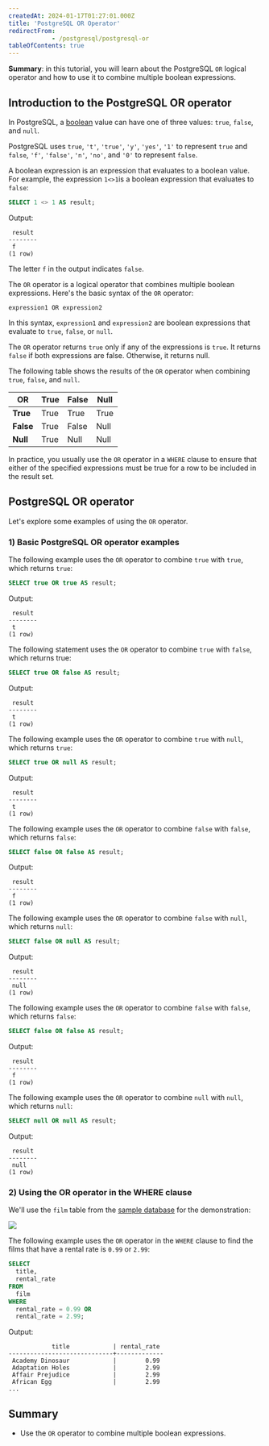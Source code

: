 ```yaml
---
createdAt: 2024-01-17T01:27:01.000Z
title: 'PostgreSQL OR Operator'
redirectFrom: 
            - /postgresql/postgresql-or
tableOfContents: true
---
```


**Summary**: in this tutorial, you will learn about the PostgreSQL `OR` logical operator and how to use it to combine multiple boolean expressions.

## Introduction to the PostgreSQL OR operator

In PostgreSQL, a [boolean](/postgresql/postgresql-boolean) value can have one of three values: `true`, `false`, and `null`.

PostgreSQL uses `true`, `'t'`, `'true'`, `'y'`, `'yes'`, `'1'` to represent `true` and `false`, `'f'`, `'false'`, `'n'`, `'no'`, and `'0'` to represent `false`.

A boolean expression is an expression that evaluates to a boolean value. For example, the expression `1<>1`is a boolean expression that evaluates to `false`:

```sql
SELECT 1 <> 1 AS result;
```

Output:

```
 result
--------
 f
(1 row)
```

The letter `f` in the output indicates `false`.

The `OR` operator is a logical operator that combines multiple boolean expressions. Here's the basic syntax of the `OR` operator:

```
expression1 OR expression2
```

In this syntax, `expression1` and `expression2` are boolean expressions that evaluate to `true`, `false`, or `null`.

The `OR` operator returns `true` only if any of the expressions is `true`. It returns `false` if both expressions are false. Otherwise, it returns null.

The following table shows the results of the `OR` operator when combining `true`, `false`, and `null`.

| OR        | True | False | Null |
| --------- | ---- | ----- | ---- |
| **True**  | True | True  | True |
| **False** | True | False | Null |
| **Null**  | True | Null  | Null |

In practice, you usually use the `OR` operator in a `WHERE` clause to ensure that either of the specified expressions must be true for a row to be included in the result set.

## PostgreSQL OR operator

Let's explore some examples of using the `OR` operator.

### 1) Basic PostgreSQL OR operator examples

The following example uses the `OR` operator to combine `true` with `true`, which returns `true`:

```sql
SELECT true OR true AS result;
```

Output:

```
 result
--------
 t
(1 row)
```

The following statement uses the `OR` operator to combine `true` with `false`, which returns true:

```sql
SELECT true OR false AS result;
```

Output:

```
 result
--------
 t
(1 row)
```

The following example uses the `OR` operator to combine `true` with `null`, which returns `true`:

```sql
SELECT true OR null AS result;
```

Output:

```
 result
--------
 t
(1 row)
```

The following example uses the `OR` operator to combine `false` with `false`, which returns `false`:

```sql
SELECT false OR false AS result;
```

Output:

```
 result
--------
 f
(1 row)
```

The following example uses the `OR` operator to combine `false` with `null`, which returns `null`:

```sql
SELECT false OR null AS result;
```

Output:

```
 result
--------
 null
(1 row)
```

The following example uses the `OR` operator to combine `false` with `false`, which returns `false`:

```sql
SELECT false OR false AS result;
```

Output:

```
 result
--------
 f
(1 row)
```

The following example uses the `OR` operator to combine `null` with `null`, which returns `null`:

```sql
SELECT null OR null AS result;
```

Output:

```
 result
--------
 null
(1 row)
```

### 2) Using the OR operator in the WHERE clause

We'll use the `film` table from the [sample database](/postgresql/postgresql-getting-started/postgresql-sample-database) for the demonstration:

![](/postgresqltutorial_data/film.png)

The following example uses the `OR` operator in the `WHERE` clause to find the films that have a rental rate is `0.99` or `2.99`:

```sql
SELECT
  title,
  rental_rate
FROM
  film
WHERE
  rental_rate = 0.99 OR
  rental_rate = 2.99;
```

Output:

```
            title            | rental_rate
-----------------------------+-------------
 Academy Dinosaur            |        0.99
 Adaptation Holes            |        2.99
 Affair Prejudice            |        2.99
 African Egg                 |        2.99
...
```

## Summary

- Use the `OR` operator to combine multiple boolean expressions.
